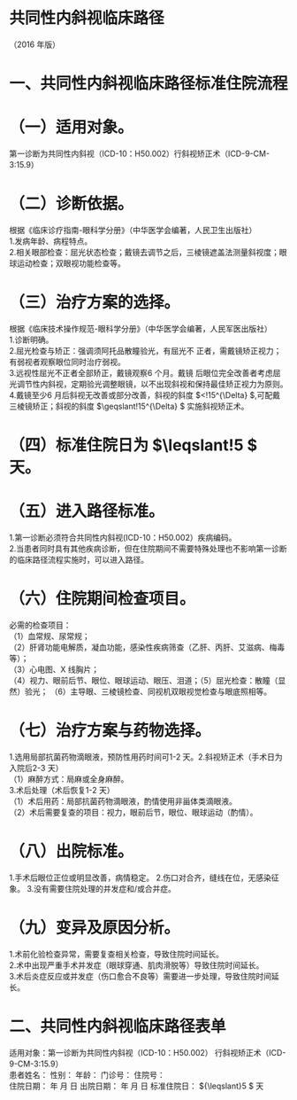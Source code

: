 # 共同性内斜视临床路径  
（2016 年版）  
#     一、共同性内斜视临床路径标准住院流程  
# （一）适用对象。  
第一诊断为共同性内斜视（ICD-10：H50.002）行斜视矫正术（ICD-9-CM-3:15.9）  
# （二）诊断依据。  
根据《临床诊疗指南-眼科学分册》（中华医学会编著，人民卫生出版社）  
1.发病年龄、病程特点。  
2.相关眼部检查：屈光状态检查；戴镜去调节之后，三棱镜遮盖法测量斜视度；眼球运动检查；双眼视功能检查等。  
# （三）治疗方案的选择。  
根据《临床技术操作规范-眼科学分册》（中华医学会编著，人民军医出版社）  
1.诊断明确。  
2.屈光检查与矫正：强调须阿托品散瞳验光，有屈光不 正者，需戴镜矫正视力；有弱视者观察眼位同时治疗弱视。  
3.远视性屈光不正者全部矫正，戴镜观察6 个月。戴镜 后眼位完全改善者考虑屈光调节性内斜视，定期验光调整眼镜，以不出现斜视和保持最佳矫正视力为原则。  
4.戴镜至少6 月后斜视无改善或部分改善，斜视的斜度 $<\!15^{\Delta} $,可配戴三棱镜矫正；斜视的斜度 $\geqslant\!15^{\Delta} $ 实施斜视矫正术。  
# （四）标准住院日为 $\leqslant\!5 $ 天。  
# （五）进入路径标准。  
1.第一诊断必须符合共同性内斜视(ICD-10：H50.002）疾病编码。  
2.当患者同时具有其他疾病诊断，但在住院期间不需要特殊处理也不影响第一诊断的临床路径流程实施时，可以进入路径。  
# （六）住院期间检查项目。  
必需的检查项目：  
（1）血常规、尿常规；  
（2）肝肾功能电解质，凝血功能，感染性疾病筛查（乙肝、丙肝、艾滋病、梅毒等）；  
（3）心电图、X 线胸片；  
（4）视力、眼前后节、眼位、眼球运动、眼压、泪道；（5）屈光检查：散瞳（显然）验光； （6）主导眼、三棱镜检查、同视机双眼视觉检查与眼底照相等。  
# （七）治疗方案与药物选择。  
1.选用局部抗菌药物滴眼液，预防性用药时间可1-2 天。2.斜视矫正术（手术日为入院后2-3 天）  
（1）麻醉方式：局麻或全身麻醉。  
3.术后处理（术后恢复1-2 天）  
（1）术后用药：局部抗菌药物滴眼液，酌情使用非甾体类滴眼液。  
（2）术后需要复查的项目：视力，眼前后节，眼位、眼球运动（酌情）。  
# （八）出院标准。  
1.手术后眼位正位或明显改善，病情稳定。  2.伤口对合齐，缝线在位，无感染征象。  3.没有需要住院处理的并发症和/或合并症。  
# （九）变异及原因分析。  
1.术前化验检查异常，需要复查相关检查，导致住院时间延长。  
2.术中出现严重手术并发症（眼球穿通、肌肉滑脱等）导致住院时间延长。  
3.术后炎症反应或并发症（伤口愈合不良等）需要进一步处理，导致住院时间延长。  
# 二、共同性内斜视临床路径表单  
适用对象：第一诊断为共同性内斜视（ICD-10：H50.002） 行斜视矫正术（ICD-9-CM-3:15.9）  
患者姓名：           性别：    年龄：      门诊号：       住院号：  
住院日期：   年  月  日    出院日期：   年  月   日     标准住院日： ${\leqslant}5 $ 天  
